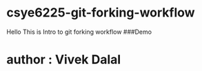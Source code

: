 # csye6225-git-forking-workflow
Hello This is Intro to git forking workflow
###Demo
# author : Vivek Dalal
